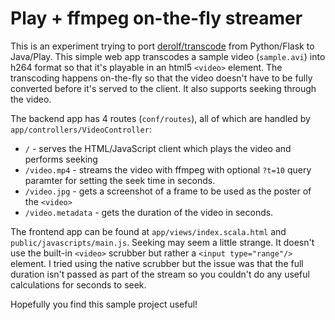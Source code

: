 # Play + ffmpeg on-the-fly streamer

This is an experiment trying to port [derolf/transcode](https://github.com/derolf/transcoder) from Python/Flask to Java/Play. This simple web app transcodes a sample video (`sample.avi`) into h264 format so that it's playable in an html5 `<video>` element. The transcoding happens on-the-fly so that the video doesn't have to be fully converted before it's served to the client. It also supports seeking through the video.

The backend app has 4 routes (`conf/routes`), all of which are handled by `app/controllers/VideoController`:

* `/` - serves the HTML/JavaScript client which plays the video and performs seeking
* `/video.mp4` - streams the video with ffmpeg with optional `?t=10` query paramter for setting the seek time in seconds.
* `/video.jpg` - gets a screenshot of a frame to be used as the poster of the `<video>`
* `/video.metadata` - gets the duration of the video in seconds.

The frontend app can be found at `app/views/index.scala.html` and `public/javascripts/main.js`. Seeking may seem a little strange. It doesn't use the built-in `<video>` scrubber but rather a `<input type="range"/>` element. I tried using the native scrubber but the issue was that the full duration isn't passed as part of the stream so you couldn't do any useful calculations for seconds to seek.

Hopefully you find this sample project useful!
